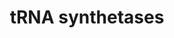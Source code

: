 ---
authors:
- M.Braymer
- MaintBot
- Eweitz
description: ''
last-edited: 2021-05-26
organisms:
- Saccharomyces cerevisiae
redirect_from:
- /index.php/Pathway:WP433
- /instance/WP433
revision: null
schema-jsonld:
- '@context': https://schema.org/
  '@id': https://wikipathways.github.io/pathways/WP433.html
  '@type': Dataset
  creator:
    '@type': Organization
    name: WikiPathways
  description: ''
  keywords:
  - AlaRS
  - ArgRS
  - AsnRS
  - AspRS
  - CysRS
  - GlnRS
  - GluRS
  - GlyRS
  - IleRS
  - LeuRS
  - LysRS
  - MetRS
  - PheRS alpha
  - PheRS beta
  - ProRS
  - SerRS
  - ThrRS
  - TrpRS
  - TyrRS
  - pre ArgRS
  - pre AsnRS
  - pre AspRS
  - pre HisRS
  - pre LeuRS
  - pre LysRS
  - pre PheRS
  - pre ThrRS
  - pre TyrRS
  - pre ValRS
  license: CC0
  name: tRNA synthetases
seo: CreativeWork
title: tRNA synthetases
wpid: WP433
---